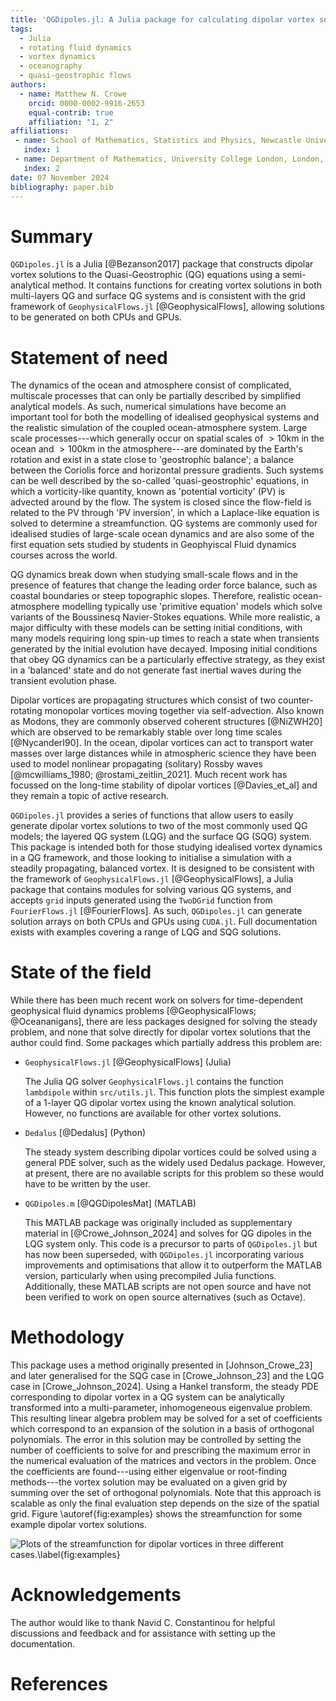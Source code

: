 ```yaml
---
title: 'QGDipoles.jl: A Julia package for calculating dipolar vortex solutions to the Quasi-Geostrophic equations'
tags:
  - Julia
  - rotating fluid dynamics
  - vortex dynamics
  - oceanography
  - quasi-geostrophic flows
authors:
  - name: Matthew N. Crowe
    orcid: 0000-0002-9916-2653
    equal-contrib: true
    affiliation: "1, 2"
affiliations:
 - name: School of Mathematics, Statistics and Physics, Newcastle University, Newcastle upon Tyne, NE1 7RU, UK
   index: 1
 - name: Department of Mathematics, University College London, London, WC1E 6BT, UK
   index: 2
date: 07 November 2024
bibliography: paper.bib
---
```


# Summary

`QGDipoles.jl` is a Julia [@Bezanson2017] package that constructs dipolar vortex solutions to the Quasi-Geostrophic (QG) equations using a semi-analytical method.
It contains functions for creating vortex solutions in both multi-layers QG and surface QG systems and is consistent with the grid framework of `GeophysicalFlows.jl` [@GeophysicalFlows], allowing solutions to be generated on both CPUs and GPUs.

# Statement of need

The dynamics of the ocean and atmosphere consist of complicated, multiscale processes that can only be partially described by simplified analytical models.
As such, numerical simulations have become an important tool for both the modelling of idealised geophysical systems and the realistic simulation of the coupled ocean-atmosphere system.
Large scale processes---which generally occur on spatial scales of $>10$km in the ocean and $>100$km in the atmosphere---are dominated by the Earth's rotation and exist in a state close to 'geostrophic balance'; a balance between the Coriolis force and horizontal pressure gradients.
Such systems can be well described by the so-called 'quasi-geostrophic' equations, in which a vorticity-like quantity, known as 'potential vorticity' (PV) is advected around by the flow.
The system is closed since the flow-field is related to the PV through 'PV inversion', in which a Laplace-like equation is solved to determine a streamfunction.
QG systems are commonly used for idealised studies of large-scale ocean dynamics and are also some of the first equation sets studied by students in Geophyiscal Fluid dynamics courses across the world.

QG dynamics break down when studying small-scale flows and in the presence of features that change the leading order force balance, such as coastal boundaries or steep topographic slopes.
Therefore, realistic ocean-atmosphere modelling typically use 'primitive equation' models which solve variants of the Boussinesq Navier-Stokes equations.
While more realistic, a major difficulty with these models can be setting initial conditions, with many models requiring long spin-up times to reach a state when transients generated by the initial evolution have decayed.
Imposing initial conditions that obey QG dynamics can be a particularly effective strategy, as they exist in a 'balanced' state and do not generate fast inertial waves during the transient evolution phase.

Dipolar vortices are propagating structures which consist of two counter-rotating monopolar vortices moving together via self-advection.
Also known as Modons, they are commonly observed coherent structures [@NiZWH20] which are observed to be remarkably stable over long time scales [@NycanderI90].
In the ocean, dipolar vortices can act to transport water masses over large distances while in atmospheric science they have been used to model nonlinear propagating (solitary) Rossby waves [@mcwilliams_1980; @rostami_zeitlin_2021].
Much recent work has focussed on the long-time stability of dipolar vortices [@Davies_et_al] and they remain a topic of active research.

`QGDipoles.jl` provides a series of functions that allow users to easily generate dipolar vortex solutions to two of the most commonly used QG models; the layered QG system (LQG) and the surface QG (SQG) system.
This package is intended both for those studying idealised vortex dynamics in a QG framework, and those looking to initialise a simulation with a steadily propagating, balanced vortex.
It is designed to be consistent with the framework of `GeophysicalFlows.jl` [@GeophysicalFlows], a Julia package that contains modules for solving various QG systems, and accepts `grid` inputs generated using the `TwoDGrid` function from `FourierFlows.jl` [@FourierFlows].
As such, `QGDipoles.jl` can generate solution arrays on both CPUs and GPUs using `CUDA.jl`.
Full documentation exists with examples covering a range of LQG and SQG solutions.

# State of the field

While there has been much recent work on solvers for time-dependent geophysical fluid dynamics problems [@GeophysicalFlows; @Oceananigans], there are less packages designed for solving the steady problem, and none that solve directly for dipolar vortex solutions that the author could find.
Some packages which partially address this problem are:

- `GeophysicalFlows.jl` [@GeophysicalFlows] (Julia)

  The Julia QG solver `GeophysicalFlows.jl` contains the function `lambdipole` within `src/utils.jl`.
  This function plots the simplest example of a 1-layer QG dipolar vortex using the known analytical solution.
  However, no functions are available for other vortex solutions.

- `Dedalus` [@Dedalus] (Python)

  The steady system describing dipolar vortices could be solved using a general PDE solver, such as the widely used Dedalus package.
  However, at present, there are no available scripts for this problem so these would have to be written by the user.

- `QGDipoles.m` [@QGDipolesMat] (MATLAB)

  This MATLAB package was originally included as supplementary material in [@Crowe_Johnson_2024] and solves for QG dipoles in the LQG system only.
  This code is a precursor to parts of `QGDipoles.jl` but has now been superseded, with `QGDipoles.jl` incorporating various improvements and optimisations that allow it to outperform the MATLAB version, particularly when using precompiled Julia functions.
  Additionally, these MATLAB scripts are not open source and have not been verified to work on open source alternatives (such as Octave).

# Methodology

This package uses a method originally presented in [Johnson_Crowe_23] and later generalised for the SQG case in [Crowe_Johnson_23] and the LQG case in [Crowe_Johnson_2024].
Using a Hankel transform, the steady PDE corresponding to dipolar vortex in a QG system can be analytically transformed into a multi-parameter, inhomogeneous eigenvalue problem.
This resulting linear algebra problem may be solved for a set of coefficients which correspond to an expansion of the solution in a basis of orthogonal polynomials.
The error in this solution may be controlled by setting the number of coefficients to solve for and prescribing the maximum error in the numerical evaluation of the matrices and vectors in the problem.
Once the coefficients are found---using either eigenvalue or root-finding methods---the vortex solution may be evaluated on a given grid by summing over the set of orthogonal polynomials.
Note that this approach is scalable as only the final evaluation step depends on the size of the spatial grid.
Figure \autoref{fig:examples} shows the streamfunction for some example dipolar vortex solutions.

![Plots of the streamfunction for dipolar vortices in three different cases.\label{fig:examples}](Fig_1.png)

# Acknowledgements

The author would like to thank Navid C. Constantinou for helpful discussions and feedback and for assistance with setting up the documentation.

# References
